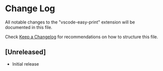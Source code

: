 # Change Log

All notable changes to the "vscode-easy-print" extension will be documented in this file.

Check [Keep a Changelog](http://keepachangelog.com/) for recommendations on how to structure this file.

## [Unreleased]

- Initial release